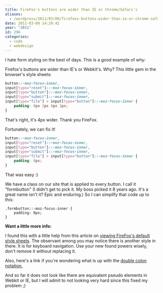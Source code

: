 ```yaml
---
title: FireFox's buttons are wider than IE or Chrome/Safari's
aliases:
  - /wordpress/2011/03/09/firefoxs-buttons-wider-than-ie-or-chrome-safari/
date: 2011-03-09 14:29:42
year: "2011"
id: 296
categories:
  - code
  - webdesign
---
```


I hate form styling on the best of days. This is a good example of why:

Firefox's buttons are wider than IE's or Webkit's. Why? This little gem in the browser's style sheets:

```css
button::-moz-focus-inner,
input[type="reset"]::-moz-focus-inner,
input[type="button"]::-moz-focus-inner,
input[type="submit"]::-moz-focus-inner,
input[type="file"] > input[type="button"]::-moz-focus-inner {
    padding: 0px 2px 0px 2px;
}
```

That's right, it's 4px wider. Thank you FireFox.

Fortunately, we can fix it!

```css
button::-moz-focus-inner,
input[type="reset"]::-moz-focus-inner,
input[type="button"]::-moz-focus-inner,
input[type="submit"]::-moz-focus-inner,
input[type="file"] > input[type="button"]::-moz-focus-inner {
    padding: 0px;
}
```

That was easy :)

We have a class on our site that is applied to every button. I call it "formbutton" (I didn't get to pick it. My boss picked it 8 years ago. It's a great name isn't it? Epic and enduring.) So I can simplify that code up to this:

```
.formbutton::-moz-focus-inner {
    padding: 0px;
}
```

**Want a little more info:**

I found this with a little help from this article on [viewing FireFox's default style sheets](http://www.oppenheim.com.au/2008/07/06/how-to-view-firefoxs-default-internal-css-stylesheet/). The observant among you may notice there is another style in there. It is for keyboard navigation. Use your new found powers wisely, don't remove it without replacing it.

Also, here's a link if you're wondering what is up with the [double colon notation.](http://www.evotech.net/blog/2007/05/after-v-after-what-is-double-colon-notation/)

And so far it does not look like there are equivalent pseudo elements in Webkit or IE, but I will admit to not looking very hard since this fixed my problem ;)
